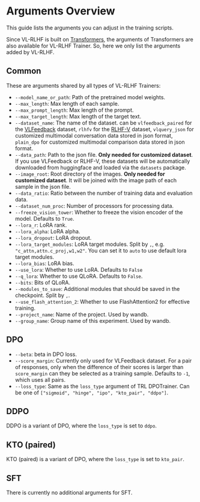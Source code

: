 # Arguments Overview
This guide lists the arguments you can adjust in the training scripts.

Since VL-RLHF is built on [Transformers](https://github.com/huggingface/transformers), the arguments of Transformers are also available for VL-RLHF Trainer. So, here we only list the arguments added by VL-RLHF.

## Common
These are arguments shared by all types of VL-RLHF Trainers:
- `--model_name_or_path`: Path of the pretrained model weights.
- `--max_length`: Max length of each sample.
- `--max_prompt_length`: Max length of the prompt.
- `--max_target_length`: Max length of the target text.
- `--dataset_name`: The name of the dataset. can be `vlfeedback_paired` for the [VLFeedback](https://huggingface.co/datasets/MMInstruction/VLFeedback) dataset, `rlhfv` for the [RLHF-V](https://huggingface.co/datasets/HaoyeZhang/RLHF-V-Dataset) dataset, `vlquery_json` for customized multimodal conversation data stored in json format, `plain_dpo` for customized multimodal comparison data stored in json format.
- `--data_path`: Path to the json file. **Only needed for customized dataset**. If you use VLFeedback or RLHF-V, these datasets will be automatically downloaded from huggingface and loaded via the `datasets` package.
- `--image_root`: Root directory of the images. **Only needed for customized dataset**. It will be joined with the image path of each sample in the json file.
- `--data_ratio`: Ratio between the number of training data and evaluation data.
- `--dataset_num_proc`: Number of processors for processing data.
- `--freeze_vision_tower`: Whether to freeze the vision encoder of the model. Defaults to `True`.
- `--lora_r`: LoRA rank.
- `--lora_alpha`: LoRA alpha.
- `--lora_dropout`: LoRA dropout.
- `--lora_target_modules`: LoRA target modules. Split by `,`, e.g. `"c_attn,attn.c_proj,w1,w2"`. You can set it to `auto` to use default lora target modules.
- `--lora_bias`: LoRA bias.
- `--use_lora`: Whether to use LoRA. Defaults to `False`
- `--q_lora`: Whether to use QLoRA. Defaults to `False`.
- `--bits`: Bits of QLoRA.
- `--modules_to_save`: Additional modules that should be saved in the checkpoint. Split by `,`.
- `--use_flash_attention_2`: Whether to use FlashAttention2 for effective training.
- `--project_name`: Name of the project. Used by wandb.
- `--group_name`: Group name of this experiment. Used by wandb.

## DPO
- `--beta`: beta in DPO loss.
- `--score_margin`: Currently only used for VLFeedback dataset. For a pair of responses, only when the difference of their scores is larger than `score_margin` can they be selected as a training sample. Defaults to `-1`, which uses all pairs.
- `--loss_type`: Same as the `loss_type` argument of TRL DPOTrainer. Can be one of `["sigmoid", "hinge", "ipo", "kto_pair", "ddpo"]`.

## DDPO
DDPO is a variant of DPO, where the `loss_type` is set to `ddpo`.

## KTO (paired)
KTO (paired) is a variant of DPO, where the `loss_type` is set to `kto_pair`.

## SFT
There is currently no additional arguments for SFT.
